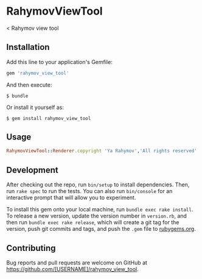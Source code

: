 # RahymovViewTool

< Rahymov view tool

## Installation

Add this line to your application's Gemfile:

```ruby
gem 'rahymov_view_tool'
```

And then execute:

    $ bundle

Or install it yourself as:

    $ gem install rahymov_view_tool

## Usage
```ruby
RahymovViewTool::Renderer.copyright 'Ya Rahymov','All rights reserved' 
```
## Development

After checking out the repo, run `bin/setup` to install dependencies. Then, run `rake spec` to run the tests. You can also run `bin/console` for an interactive prompt that will allow you to experiment.

To install this gem onto your local machine, run `bundle exec rake install`. To release a new version, update the version number in `version.rb`, and then run `bundle exec rake release`, which will create a git tag for the version, push git commits and tags, and push the `.gem` file to [rubygems.org](https://rubygems.org).

## Contributing

Bug reports and pull requests are welcome on GitHub at https://github.com/[USERNAME]/rahymov_view_tool.

